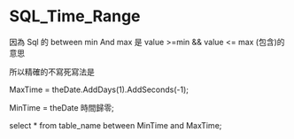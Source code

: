 # SQL_Time_Range


因為 Sql 的 between min And  max  是 value >=min &&  value <= max (包含)的意思

所以精確的不寫死寫法是

MaxTime = theDate.AddDays(1).AddSeconds(-1);

MinTime = theDate 時間歸零;

select * from table_name between MinTime and MaxTime;

